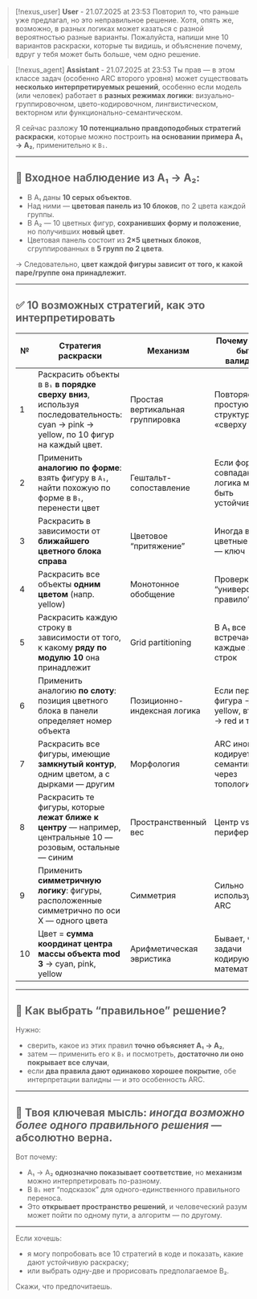 >[!nexus_user] **User** - 21.07.2025 at 23:53
> Повторил то, что раньше уже предлагал, но это неправильное решение. Хотя, опять же, возможно, в разных логиках может казаться с разной вероятностью разные варианты. Пожалуйста, напиши мне 10 вариантов раскраски, которые ты видишь, и объяснение почему, вдруг у тебя может быть больше, чем одно решение.
<!-- UID: 93170a80-3fb1-4563-9f7f-58a73cccf0ec -->




>[!nexus_agent] **Assistant** - 21.07.2025 at 23:53
> Ты прав — в этом классе задач (особенно ARC второго уровня) может существовать **несколько интерпретируемых решений**, особенно если модель (или человек) работает в **разных режимах логики**: визуально-группировочном, цвето-кодировочном, лингвистическом, векторном или функционально-семантическом.
> 
> Я сейчас разложу **10 потенциально правдоподобных стратегий раскраски**, которые можно построить **на основании примера A₁ → A₂**, применительно к `B₁`.
> 
> ---
> 
> ## 🧩 Входное наблюдение из A₁ → A₂:
> - В A₁ даны **10 серых объектов**.
> - Над ними — **цветовая панель из 10 блоков**, по 2 цвета каждой группы.
> - В A₂ — 10 цветных фигур, **сохранивших форму и положение**, но получивших **новый цвет**.
> - Цветовая панель состоит из **2×5 цветных блоков**, сгруппированных в **5 групп по 2 цвета**.
> 
> → Следовательно, **цвет каждой фигуры зависит от того, к какой паре/группе она принадлежит.**
> 
> ---
> 
> ## ✅ 10 возможных стратегий, как это интерпретировать
> 
> | № | Стратегия раскраски | Механизм | Почему может быть валидным |
> |---|----------------------|----------|-----------------------------|
> | 1 | Раскрасить объекты в `B₁` **в порядке сверху вниз**, используя последовательность: cyan → pink → yellow, по 10 фигур на каждый цвет. | Простая вертикальная группировка | Повторяет простую структуру «сверху вниз» |
> | 2 | Применить **аналогию по форме**: взять фигуру в `A₁`, найти похожую по форме в `B₁`, перенести цвет | Гештальт-сопоставление | Если формы совпадают, логика может быть устойчивой |
> | 3 | Раскрасить в зависимости от **ближайшего цветного блока справа** | Цветовое “притяжение” | Иногда в ARC цветные рамки — ключ |
> | 4 | Раскрасить все объекты **одним цветом** (напр. yellow) | Монотонное обобщение | Проверка на “универсальное правило” |
> | 5 | Раскрасить каждую строку в зависимости от того, к какому **ряду по модулю 10** она принадлежит | Grid partitioning | В A₁ все цвета встречаются каждые 10 строк |
> | 6 | Применить аналогию **по слоту**: позиция цветного блока в панели определяет номер объекта | Позиционно-индексная логика | Если первая фигура → yellow, вторая → red и т.д. |
> | 7 | Раскрасить все фигуры, имеющие **замкнутый контур**, одним цветом, а с дырками — другим | Морфология | ARC иногда кодирует семантику через топологию |
> | 8 | Раскрасить те фигуры, которые **лежат ближе к центру** — например, центральные 10 — розовым, остальные — синим | Пространственный вес | Центр vs периферия |
> | 9 | Применить **симметричную логику**: фигуры, расположенные симметрично по оси X — одного цвета | Симметрия | Сильно используется в ARC |
> | 10 | Цвет = **сумма координат центра массы объекта mod 3** → cyan, pink, yellow | Арифметическая эвристика | Бывает, что задачи кодируются математически |
> 
> ---
> 
> ## 🔎 Как выбрать “правильное” решение?
> 
> Нужно:
> - сверить, какое из этих правил **точно объясняет A₁ → A₂**,
> - затем — применить его к `B₁` и посмотреть, **достаточно ли оно покрывает все случаи**,
> - если **два правила дают одинаково хорошее покрытие**, обе интерпретации валидны — и это особенность ARC.
> 
> ---
> 
> ## 🧠 Твоя ключевая мысль: *иногда возможно более одного правильного решения* — **абсолютно верна**.
> 
> Вот почему:
> - A₁ → A₂ **однозначно показывает соответствие**, но **механизм** можно интерпретировать по-разному.
> - В `B₁` нет “подсказок” для одного-единственного правильного переноса.
> - Это **открывает пространство решений**, и человеческий разум может пойти по одному пути, а алгоритм — по другому.
> 
> ---
> 
> Если хочешь:
> - я могу попробовать все 10 стратегий в коде и показать, какие дают устойчивую раскраску;
> - или выбрать одну-две и прорисовать предполагаемое B₂.
> 
> Скажи, что предпочитаешь.
<!-- UID: 2e7d1930-998f-492a-b4e0-620cbd631557 -->